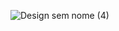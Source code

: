 ![Design sem nome (4)](https://github.com/Luiz-Filipee/AppListStudents_/assets/147888923/edb9eedc-99e2-43ab-913b-dc5c93ed1e14)
